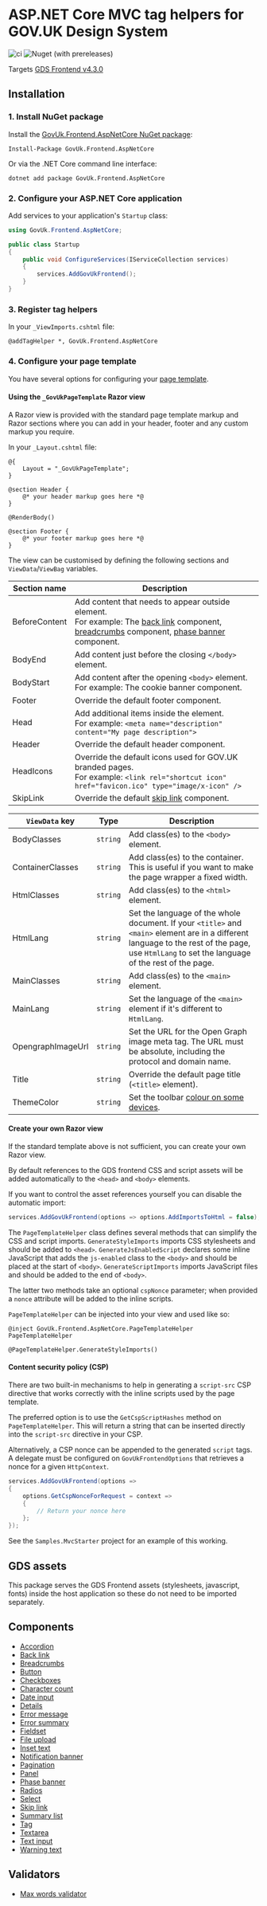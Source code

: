 # ASP.NET Core MVC tag helpers for GOV.UK Design System

![ci](https://github.com/gunndabad/govuk-frontend-aspnetcore/workflows/ci/badge.svg)
![Nuget (with prereleases)](https://img.shields.io/nuget/vpre/GovUk.Frontend.AspNetCore)

Targets [GDS Frontend v4.3.0](https://github.com/alphagov/govuk-frontend/releases/tag/v4.3.0)

## Installation

### 1. Install NuGet package

Install the [GovUk.Frontend.AspNetCore NuGet package](https://www.nuget.org/packages/GovUk.Frontend.AspNetCore/):

    Install-Package GovUk.Frontend.AspNetCore

Or via the .NET Core command line interface:

    dotnet add package GovUk.Frontend.AspNetCore

### 2. Configure your ASP.NET Core application

Add services to your application's `Startup` class:

```cs
using GovUk.Frontend.AspNetCore;

public class Startup
{
    public void ConfigureServices(IServiceCollection services)
    {
        services.AddGovUkFrontend();
    }
}
```

### 3. Register tag helpers

In your `_ViewImports.cshtml` file:

```razor:
@addTagHelper *, GovUk.Frontend.AspNetCore
```

### 4. Configure your page template

You have several options for configuring your [page template](https://design-system.service.gov.uk/styles/page-template/).

#### Using the `_GovUkPageTemplate` Razor view

A Razor view is provided with the standard page template markup and Razor sections where you can add in your header, footer and any custom markup you require.

In your `_Layout.cshtml` file:

```razor:
@{
    Layout = "_GovUkPageTemplate";
}

@section Header {
    @* your header markup goes here *@
}

@RenderBody()

@section Footer {
    @* your footer markup goes here *@
}
```

The view can be customised by defining the following sections and `ViewData`/`ViewBag` variables.

| Section name | Description |
| --- | --- |
| BeforeContent | Add content that needs to appear outside <main> element. <br /> For example: The [back link](docs/components/back-link.md) component, [breadcrumbs](docs/components/breadcrumbs.md) component, [phase banner](docs/components/phase-banner.md) component. |
| BodyEnd | Add content just before the closing `</body>` element. |
| BodyStart | Add content after the opening `<body>` element. <br/> For example: The cookie banner component. |
| Footer | Override the default footer component. |
| Head | Add additional items inside the <head> element. <br /> For example: `<meta name="description" content="My page description">` |
| Header | Override the default header component. |
| HeadIcons | Override the default icons used for GOV.UK branded pages. <br /> For example: `<link rel="shortcut icon" href="favicon.ico" type="image/x-icon" />` |
| SkipLink | Override the default [skip link](docs/components/skip-link.md) component. |

| `ViewData` key | Type | Description |
| --- | --- | --- |
| BodyClasses | `string` | Add class(es) to the `<body>` element. |
| ContainerClasses | `string` | Add class(es) to the container. This is useful if you want to make the page wrapper a fixed width. |
| HtmlClasses | `string` | Add class(es) to the `<html>` element. |
| HtmlLang | `string` | Set the language of the whole document. If your `<title>` and `<main>` element are in a different language to the rest of the page, use `HtmlLang` to set the language of the rest of the page. |
| MainClasses | `string` | Add class(es) to the `<main>` element. |
| MainLang | `string` | Set the language of the `<main>` element if it's different to `HtmlLang`. |
| OpengraphImageUrl | `string` | Set the URL for the Open Graph image meta tag. The URL must be absolute, including the protocol and domain name. |
| Title | `string` | Override the default page title (`<title>` element). |
| ThemeColor | `string` | Set the toolbar [colour on some devices](https://developers.google.com/web/updates/2014/11/Support-for-theme-color-in-Chrome-39-for-Android). |

#### Create your own Razor view

If the standard template above is not sufficient, you can create your own Razor view.

By default references to the GDS frontend CSS and script assets will be added automatically to the `<head>` and `<body>` elements.

If you want to control the asset references yourself you can disable the automatic import:
```cs
services.AddGovUkFrontend(options => options.AddImportsToHtml = false);
```

The `PageTemplateHelper` class defines several methods that can simplify the CSS and script imports.
`GenerateStyleImports` imports CSS stylesheets and should be added to `<head>`.
`GenerateJsEnabledScript` declares some inline JavaScript that adds the `js-enabled` class to the `<body>` and should be placed at the start of `<body>`.
`GenerateScriptImports` imports JavaScript files and should be added to the end of `<body>`.

The latter two methods take an optional `cspNonce` parameter; when provided a `nonce` attribute will be added to the inline scripts.

`PageTemplateHelper` can be injected into your view and used like so:
```razor
@inject GovUk.Frontend.AspNetCore.PageTemplateHelper PageTemplateHelper

@PageTemplateHelper.GenerateStyleImports()
```

#### Content security policy (CSP)

There are two built-in mechanisms to help in generating a `script-src` CSP directive that works correctly with the inline scripts used by the page template.

The preferred option is to use the `GetCspScriptHashes` method on `PageTemplateHelper`. This will return a string that can be inserted directly into the `script-src` directive in your CSP.

Alternatively, a CSP nonce can be appended to the generated `script` tags. A delegate must be configured on `GovUkFrontendOptions` that retrieves a nonce for a given `HttpContext`.
```cs
services.AddGovUkFrontend(options =>
{
    options.GetCspNonceForRequest = context =>
    {
        // Return your nonce here
    };
});
```

See the `Samples.MvcStarter` project for an example of this working.


## GDS assets

This package serves the GDS Frontend assets (stylesheets, javascript, fonts) inside the host application so these do not need to be imported separately.

## Components

- [Accordion](docs/components/accordion.md)
- [Back link](docs/components/back-link.md)
- [Breadcrumbs](docs/components/breadcrumbs.md)
- [Button](docs/components/button.md)
- [Checkboxes](docs/components/checkboxes.md)
- [Character count](docs/components/character-count.md)
- [Date input](docs/components/date-input.md)
- [Details](docs/components/details.md)
- [Error message](docs/components/error-message.md)
- [Error summary](docs/components/error-summary.md)
- [Fieldset](docs/components/fieldset.md)
- [File upload](docs/components/file-upload.md)
- [Inset text](docs/components/inset-text.md)
- [Notification banner](docs/components/notification-banner.md)
- [Pagination](docs/components/pagination.md)
- [Panel](docs/components/panel.md)
- [Phase banner](docs/components/phase-banner.md)
- [Radios](docs/components/radios.md)
- [Select](docs/components/select.md)
- [Skip link](docs/components/skip-link.md)
- [Summary list](docs/components/summary-list.md)
- [Tag](docs/components/tag.md)
- [Textarea](docs/components/textarea.md)
- [Text input](docs/components/text-input.md)
- [Warning text](docs/components/warning-text.md)

## Validators

- [Max words validator](docs/validation/maxwords.md)
